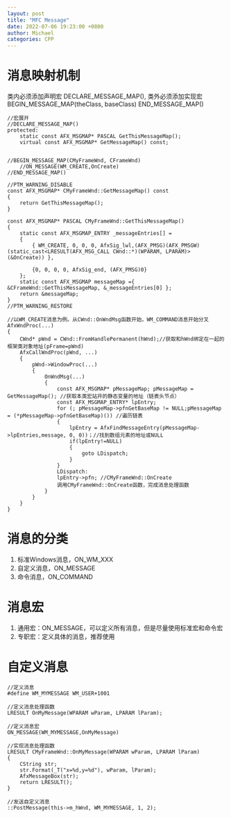 ```yaml
---
layout: post
title: "MFC Message"
date: 2022-07-06 19:23:00 +0800
author: Michael
categories: CPP
---
```


# 消息映射机制
类内必须添加声明宏 DECLARE_MESSAGE_MAP(), 类外必须添加实现宏BEGIN_MESSAGE_MAP(theClass, baseClass) END_MESSAGE_MAP()

	//宏展开
	//DECLARE_MESSAGE_MAP()
	protected: 
		static const AFX_MSGMAP* PASCAL GetThisMessageMap(); 
		virtual const AFX_MSGMAP* GetMessageMap() const; 


	//BEGIN_MESSAGE_MAP(CMyFrameWnd, CFrameWnd)
		//ON_MESSAGE(WM_CREATE,OnCreate)
	//END_MESSAGE_MAP()
	
	//PTM_WARNING_DISABLE 
	const AFX_MSGMAP* CMyFrameWnd::GetMessageMap() const
	{
		return GetThisMessageMap();
	}
	
	const AFX_MSGMAP* PASCAL CMyFrameWnd::GetThisMessageMap()
	{
		static const AFX_MSGMAP_ENTRY _messageEntries[] =
		{
			{ WM_CREATE, 0, 0, 0, AfxSig_lwl,(AFX_PMSG)(AFX_PMSGW)(static_cast<LRESULT(AFX_MSG_CALL CWnd::*)(WPARAM, LPARAM)>(&OnCreate)) },
	
			{0, 0, 0, 0, AfxSig_end, (AFX_PMSG)0}
		};
		static const AFX_MSGMAP messageMap ={ &CFrameWnd::GetThisMessageMap, &_messageEntries[0] };
		return &messageMap;
	}
	//PTM_WARNING_RESTORE

	//以WM_CREATE消息为例。从CWnd::OnWndMsg函数开始，WM_COMMAND消息开始分叉
	AfxWndProc(...)
	{
		CWnd* pWnd = CWnd::FromHandlePermanent(hWnd);//获取和hWnd绑定在一起的框架类对象地址(pFrame=pWnd)
		AfxCallWndProc(pWnd, ...)
		{	
			pWnd->WindowProc(...)
			{
				OnWndMsg(...)
				{
					const AFX_MSGMAP* pMessageMap; pMessageMap = GetMessageMap(); //获取本类宏站开的静态变量的地址（链表头节点）
					const AFX_MSGMAP_ENTRY* lpEntry;
					for (; pMessageMap->pfnGetBaseMap != NULL;pMessageMap = (*pMessageMap->pfnGetBaseMap)()) //遍历链表
					{
						lpEntry = AfxFindMessageEntry(pMessageMap->lpEntries,message, 0, 0))；//找到数组元素的地址或NULL
						if(lpEntry!=NULL)
						{
							goto LDispatch;
						}
					}
					LDispatch:
					lpEntry->pfn; //CMyFrameWnd::OnCreate
					调用CMyFrameWnd::OnCreate函数，完成消息处理函数
				}
			}
		}
	}

# 消息的分类
1. 标准Windows消息，ON_WM_XXX
2. 自定义消息，ON_MESSAGE
3. 命令消息，ON_COMMAND

# 消息宏
1. 通用宏：ON_MESSAGE，可以定义所有消息，但是尽量使用标准宏和命令宏
2. 专职宏：定义具体的消息，推荐使用

# 自定义消息
	//定义消息
	#define WM_MYMESSAGE WM_USER+1001

	//定义消息处理函数
	LRESULT OnMyMessage(WPARAM wParam, LPARAM lParam);

	//定义消息宏
	ON_MESSAGE(WM_MYMESSAGE,OnMyMessage)

	//实现消息处理函数
	LRESULT CMyFrameWnd::OnMyMessage(WPARAM wParam, LPARAM lParam)
	{
		CString str;
		str.Format(_T("x=%d,y=%d"), wParam, lParam);
		AfxMessageBox(str);
		return LRESULT();
	}

	//发送自定义消息
	::PostMessage(this->m_hWnd, WM_MYMESSAGE, 1, 2);